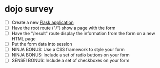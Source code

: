 # dojo survey

- [ ] Create a new [Flask application](survey_flask/server.py)
- [ ] Have the root route ("/") show a page with the form
- [ ] Have the "/result" route display the information from the form on a new HTML page
- [ ] Put the form data into session
- [ ] NINJA BONUS: Use a CSS framework to style your form
- [ ] NINJA BONUS: Include a set of radio buttons on your form
- [ ] SENSEI BONUS: Include a set of checkboxes on your form